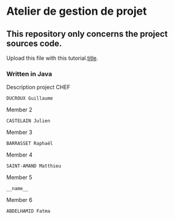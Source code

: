 # Atelier de gestion de projet
## This repository only concerns the project sources code.

Upload this file with this tutorial.[title](https://agea.github.io/tutorial.md "Markdown Tutorial").
### Written in Java

Description project
CHEF
```
DUCROUX Guillaume
```
Member 2
```
CASTELAIN Julien
```
Member 3
```
BARRASSET Raphaël
```
Member 4
```
SAINT-AMAND Matthieu
```
Member 5
```
__name__
```
Member 6
```
ABDELHAMID Fatma
```


